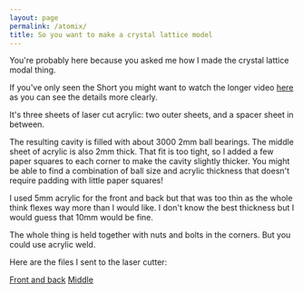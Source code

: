 ```yaml
---
layout: page
permalink: /atomix/
title: So you want to make a crystal lattice model
---
```

You're probably here because you asked me how I made the crystal lattice modal thing.

If you've only seen the Short you might want to watch the longer video [here](https://www.youtube.com/watch?v=xuL2yT-B2TM) as you can see the details more clearly.

It's three sheets of laser cut acrylic: two outer sheets, and a spacer sheet in between.

The resulting cavity is filled with about 3000 2mm ball bearings. The middle sheet of acrylic is also 2mm thick. That fit is too tight, so I added a few paper squares to each corner to make the cavity slightly thicker. You might be able to find a combination of ball size and acrylic thickness that doesn't require padding with little paper squares!

I used 5mm acrylic for the front and back but that was too thin as the whole think flexes way more than I would like. I don't know the best thickness but I would guess that 10mm would be fine.

The whole thing is held together with nuts and bolts in the corners. But you could use acrylic weld.

Here are the files I sent to the laser cutter: 

[Front and back](/files/front-and-back.ai)
[Middle](/files/middle.ai)